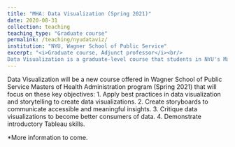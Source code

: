 ```yaml
---
title: "MHA: Data Visualization (Spring 2021)"
date: 2020-08-31
collection: teaching
teaching_type: "Graduate course"
permalink: /teaching/nyudataviz/ 
institution: "NYU, Wagner School of Public Service"
excerpt: "<i>Graduate course, Adjunct professor</i><br/>
Data Visualization is a graduate-level course that students in NYU's Master of Health Administration will take in order to gain practical skills in data visualization."
---
```


Data Visualization will be a new course offered in Wagner School of Public Service Masters of Health Administration program (Spring 2021) that will focus on these key objectives: 1. Apply best practices in data visualization and storytelling to create data visualizations. 2. Create storyboards to communicate accessible and meaningful insights. 3. Critique data visualizations to become better consumers of data. 4. Demonstrate introductory Tableau skills.

*More information to come. 
